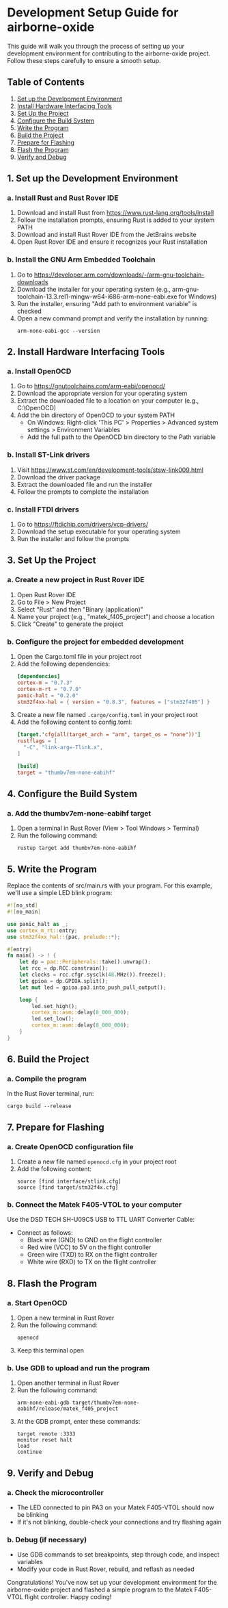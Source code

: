 # Development Setup Guide for airborne-oxide

This guide will walk you through the process of setting up your development environment for contributing to the airborne-oxide project. Follow these steps carefully to ensure a smooth setup.

## Table of Contents

1. [Set up the Development Environment](#1-set-up-the-development-environment)
2. [Install Hardware Interfacing Tools](#2-install-hardware-interfacing-tools)
3. [Set Up the Project](#3-set-up-the-project)
4. [Configure the Build System](#4-configure-the-build-system)
5. [Write the Program](#5-write-the-program)
6. [Build the Project](#6-build-the-project)
7. [Prepare for Flashing](#7-prepare-for-flashing)
8. [Flash the Program](#8-flash-the-program)
9. [Verify and Debug](#9-verify-and-debug)

## 1. Set up the Development Environment

### a. Install Rust and Rust Rover IDE

1. Download and install Rust from https://www.rust-lang.org/tools/install
2. Follow the installation prompts, ensuring Rust is added to your system PATH
3. Download and install Rust Rover IDE from the JetBrains website
4. Open Rust Rover IDE and ensure it recognizes your Rust installation

### b. Install the GNU Arm Embedded Toolchain

1. Go to https://developer.arm.com/downloads/-/arm-gnu-toolchain-downloads
2. Download the installer for your operating system (e.g., arm-gnu-toolchain-13.3.rel1-mingw-w64-i686-arm-none-eabi.exe for Windows)
3. Run the installer, ensuring "Add path to environment variable" is checked
4. Open a new command prompt and verify the installation by running:
   ```
   arm-none-eabi-gcc --version
   ```

## 2. Install Hardware Interfacing Tools

### a. Install OpenOCD

1. Go to https://gnutoolchains.com/arm-eabi/openocd/
2. Download the appropriate version for your operating system
3. Extract the downloaded file to a location on your computer (e.g., C:\OpenOCD)
4. Add the bin directory of OpenOCD to your system PATH
    - On Windows: Right-click 'This PC' > Properties > Advanced system settings > Environment Variables
    - Add the full path to the OpenOCD bin directory to the Path variable

### b. Install ST-Link drivers

1. Visit https://www.st.com/en/development-tools/stsw-link009.html
2. Download the driver package
3. Extract the downloaded file and run the installer
4. Follow the prompts to complete the installation

### c. Install FTDI drivers

1. Go to https://ftdichip.com/drivers/vcp-drivers/
2. Download the setup executable for your operating system
3. Run the installer and follow the prompts

## 3. Set Up the Project

### a. Create a new project in Rust Rover IDE

1. Open Rust Rover IDE
2. Go to File > New Project
3. Select "Rust" and then "Binary (application)"
4. Name your project (e.g., "matek_f405_project") and choose a location
5. Click "Create" to generate the project

### b. Configure the project for embedded development

1. Open the Cargo.toml file in your project root
2. Add the following dependencies:
   ```toml
   [dependencies]
   cortex-m = "0.7.3"
   cortex-m-rt = "0.7.0"
   panic-halt = "0.2.0"
   stm32f4xx-hal = { version = "0.8.3", features = ["stm32f405"] }
   ```
3. Create a new file named `.cargo/config.toml` in your project root
4. Add the following content to config.toml:
   ```toml
   [target.'cfg(all(target_arch = "arm", target_os = "none"))']
   rustflags = [
     "-C", "link-arg=-Tlink.x",
   ]

   [build]
   target = "thumbv7em-none-eabihf"
   ```

## 4. Configure the Build System

### a. Add the thumbv7em-none-eabihf target

1. Open a terminal in Rust Rover (View > Tool Windows > Terminal)
2. Run the following command:
   ```
   rustup target add thumbv7em-none-eabihf
   ```

## 5. Write the Program

Replace the contents of src/main.rs with your program. For this example, we'll use a simple LED blink program:

```rust
#![no_std]
#![no_main]

use panic_halt as _;
use cortex_m_rt::entry;
use stm32f4xx_hal::{pac, prelude::*};

#[entry]
fn main() -> ! {
    let dp = pac::Peripherals::take().unwrap();
    let rcc = dp.RCC.constrain();
    let clocks = rcc.cfgr.sysclk(48.MHz()).freeze();
    let gpioa = dp.GPIOA.split();
    let mut led = gpioa.pa3.into_push_pull_output();

    loop {
        led.set_high();
        cortex_m::asm::delay(8_000_000);
        led.set_low();
        cortex_m::asm::delay(8_000_000);
    }
}
```

## 6. Build the Project

### a. Compile the program

In the Rust Rover terminal, run:
```
cargo build --release
```

## 7. Prepare for Flashing

### a. Create OpenOCD configuration file

1. Create a new file named `openocd.cfg` in your project root
2. Add the following content:
   ```
   source [find interface/stlink.cfg]
   source [find target/stm32f4x.cfg]
   ```

### b. Connect the Matek F405-VTOL to your computer

Use the DSD TECH SH-U09C5 USB to TTL UART Converter Cable:
- Connect as follows:
    - Black wire (GND) to GND on the flight controller
    - Red wire (VCC) to 5V on the flight controller
    - Green wire (TXD) to RX on the flight controller
    - White wire (RXD) to TX on the flight controller

## 8. Flash the Program

### a. Start OpenOCD

1. Open a new terminal in Rust Rover
2. Run the following command:
   ```
   openocd
   ```
3. Keep this terminal open

### b. Use GDB to upload and run the program

1. Open another terminal in Rust Rover
2. Run the following command:
   ```
   arm-none-eabi-gdb target/thumbv7em-none-eabihf/release/matek_f405_project
   ```
3. At the GDB prompt, enter these commands:
   ```
   target remote :3333
   monitor reset halt
   load
   continue
   ```

## 9. Verify and Debug

### a. Check the microcontroller

- The LED connected to pin PA3 on your Matek F405-VTOL should now be blinking
- If it's not blinking, double-check your connections and try flashing again

### b. Debug (if necessary)

- Use GDB commands to set breakpoints, step through code, and inspect variables
- Modify your code in Rust Rover, rebuild, and reflash as needed

Congratulations! You've now set up your development environment for the airborne-oxide project and flashed a simple program to the Matek F405-VTOL flight controller. Happy coding!